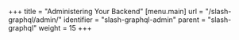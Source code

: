 +++
title = "Administering Your Backend"
[menu.main]
  url = "/slash-graphql/admin/"
  identifier = "slash-graphql-admin"
  parent = "slash-graphql"
  weight = 15
+++

